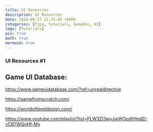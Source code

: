 ```yaml
---
title: UI Resources
description: UI Resources
date: 2024-09-27 11:33:00 +0800
categories: [Tips, Tutorials, GameDev, UI]
tags: [Tutorials]
pin: true
math: true
mermaid: true
---
```


### UI Resources #1


## Game UI Database:
<https://www.gameuidatabase.com/?ref=unrealdirective>

<https://gamefromscratch.com/>

<https://worldofleveldesign.com/>

<https://www.youtube.com/playlist?list=PLW3Zl3wyJwWOpdhYedlD-yCB7WQoHf-My>